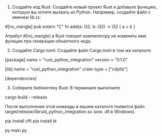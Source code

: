 1) Создайте код Rust:
   Создайте новый проект Rust и добавьте функцию, которую вы хотите вызвать из Python. Например, создайте файл с именем lib.rs:

#[no_mangle]
pub extern "C" fn add(a: i32, b: i32) -> i32 {
    a + b
}

Атрибут #[no_mangle] в Rust говорит компилятору не изменять имя функции при генерации объектного кода.

2) Создайте Cargo.toml:
   Создайте файл Cargo.toml в том же каталоге:

[package]
name = "rust_python_integration"
version = "0.1.0"

[lib]
name = "rust_python_integration"
crate-type = ["cdylib"]

[dependencies]

3) Соберите библиотеку Rust:
   В терминале выполните

cargo build --release

После выполнения этой команды в вашем каталоге появится файл target/release/librust_python_integration.so (или .dll в Windows).



pip install cffi
pip install tk

py main.py